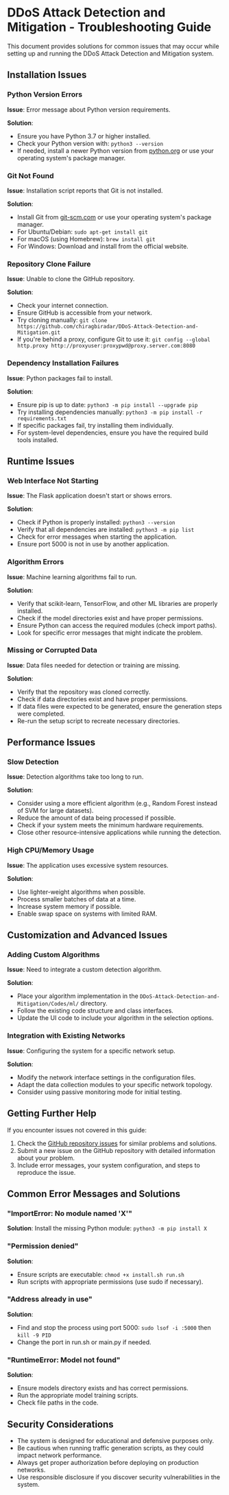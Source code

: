 # DDoS Attack Detection and Mitigation - Troubleshooting Guide

This document provides solutions for common issues that may occur while setting up and running the DDoS Attack Detection and Mitigation system.

## Installation Issues

### Python Version Errors

**Issue**: Error message about Python version requirements.

**Solution**:
- Ensure you have Python 3.7 or higher installed.
- Check your Python version with: `python3 --version`
- If needed, install a newer Python version from [python.org](https://www.python.org/downloads/) or use your operating system's package manager.

### Git Not Found

**Issue**: Installation script reports that Git is not installed.

**Solution**:
- Install Git from [git-scm.com](https://git-scm.com/downloads) or use your operating system's package manager.
- For Ubuntu/Debian: `sudo apt-get install git`
- For macOS (using Homebrew): `brew install git`
- For Windows: Download and install from the official website.

### Repository Clone Failure

**Issue**: Unable to clone the GitHub repository.

**Solution**:
- Check your internet connection.
- Ensure GitHub is accessible from your network.
- Try cloning manually: `git clone https://github.com/chiragbiradar/DDoS-Attack-Detection-and-Mitigation.git`
- If you're behind a proxy, configure Git to use it: `git config --global http.proxy http://proxyuser:proxypwd@proxy.server.com:8080`

### Dependency Installation Failures

**Issue**: Python packages fail to install.

**Solution**:
- Ensure pip is up to date: `python3 -m pip install --upgrade pip`
- Try installing dependencies manually: `python3 -m pip install -r requirements.txt`
- If specific packages fail, try installing them individually.
- For system-level dependencies, ensure you have the required build tools installed.

## Runtime Issues

### Web Interface Not Starting

**Issue**: The Flask application doesn't start or shows errors.

**Solution**:
- Check if Python is properly installed: `python3 --version`
- Verify that all dependencies are installed: `python3 -m pip list`
- Check for error messages when starting the application.
- Ensure port 5000 is not in use by another application.

### Algorithm Errors

**Issue**: Machine learning algorithms fail to run.

**Solution**:
- Verify that scikit-learn, TensorFlow, and other ML libraries are properly installed.
- Check if the model directories exist and have proper permissions.
- Ensure Python can access the required modules (check import paths).
- Look for specific error messages that might indicate the problem.

### Missing or Corrupted Data

**Issue**: Data files needed for detection or training are missing.

**Solution**:
- Verify that the repository was cloned correctly.
- Check if data directories exist and have proper permissions.
- If data files were expected to be generated, ensure the generation steps were completed.
- Re-run the setup script to recreate necessary directories.

## Performance Issues

### Slow Detection

**Issue**: Detection algorithms take too long to run.

**Solution**:
- Consider using a more efficient algorithm (e.g., Random Forest instead of SVM for large datasets).
- Reduce the amount of data being processed if possible.
- Check if your system meets the minimum hardware requirements.
- Close other resource-intensive applications while running the detection.

### High CPU/Memory Usage

**Issue**: The application uses excessive system resources.

**Solution**:
- Use lighter-weight algorithms when possible.
- Process smaller batches of data at a time.
- Increase system memory if possible.
- Enable swap space on systems with limited RAM.

## Customization and Advanced Issues

### Adding Custom Algorithms

**Issue**: Need to integrate a custom detection algorithm.

**Solution**:
- Place your algorithm implementation in the `DDoS-Attack-Detection-and-Mitigation/Codes/ml/` directory.
- Follow the existing code structure and class interfaces.
- Update the UI code to include your algorithm in the selection options.

### Integration with Existing Networks

**Issue**: Configuring the system for a specific network setup.

**Solution**:
- Modify the network interface settings in the configuration files.
- Adapt the data collection modules to your specific network topology.
- Consider using passive monitoring mode for initial testing.

## Getting Further Help

If you encounter issues not covered in this guide:

1. Check the [GitHub repository issues](https://github.com/chiragbiradar/DDoS-Attack-Detection-and-Mitigation/issues) for similar problems and solutions.
2. Submit a new issue on the GitHub repository with detailed information about your problem.
3. Include error messages, your system configuration, and steps to reproduce the issue.

## Common Error Messages and Solutions

### "ImportError: No module named 'X'"

**Solution**: Install the missing Python module: `python3 -m pip install X`

### "Permission denied"

**Solution**: 
- Ensure scripts are executable: `chmod +x install.sh run.sh`
- Run scripts with appropriate permissions (use sudo if necessary).

### "Address already in use"

**Solution**: 
- Find and stop the process using port 5000: `sudo lsof -i :5000` then `kill -9 PID`
- Change the port in run.sh or main.py if needed.

### "RuntimeError: Model not found"

**Solution**:
- Ensure models directory exists and has correct permissions.
- Run the appropriate model training scripts.
- Check file paths in the code.

## Security Considerations

- The system is designed for educational and defensive purposes only.
- Be cautious when running traffic generation scripts, as they could impact network performance.
- Always get proper authorization before deploying on production networks.
- Use responsible disclosure if you discover security vulnerabilities in the system.